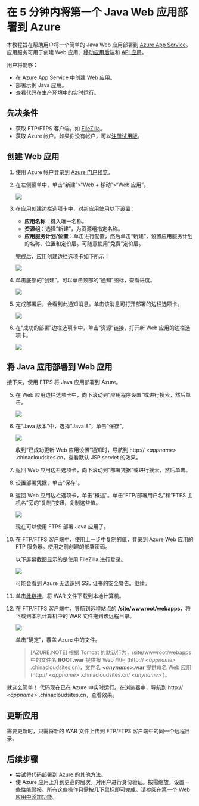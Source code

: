 <properties 
	pageTitle="在 5 分钟内将第一个 Java Web 应用部署到 Azure | Azure" 
	description="了解如何部署示例应用，轻松地在应用服务中运行 Web 应用。快速进行实际的开发，立即查看结果。" 
	services="app-service\web"
	documentationCenter=""
	authors="cephalin"
	manager="wpickett"
	editor=""
/>  


<tags
	ms.service="app-service-web"
	ms.workload="web"
	ms.tgt_pltfrm="na"
	ms.devlang="na"
	ms.topic="hero-article"
	ms.date="09/16/2016"
	wacn.date=“10/10/2016” 
	ms.author="cephalin"
/>  

	
# 在 5 分钟内将第一个 Java Web 应用部署到 Azure

本教程旨在帮助用户将一个简单的 Java Web 应用部署到 [Azure App Service](/documentation/articles/app-service-value-prop-what-is/)。应用服务可用于创建 Web 应用、[移动应用后端](/documentation/services/app-service/mobile/)和 [API 应用](/documentation/articles/app-service-api-apps-why-best-platform/)。

用户将能够：

- 在 Azure App Service 中创建 Web 应用。
- 部署示例 Java 应用。
- 查看代码在生产环境中的实时运行。

## 先决条件

- 获取 FTP/FTPS 客户端，如 [FileZilla](https://filezilla-project.org/)。
- 获取 Azure 帐户。如果你没有帐户，可以[注册试用版](/pricing/1rmb-trial/?WT.mc_id=A261C142F)。

## <a name="create"></a> 创建 Web 应用

1. 使用 Azure 帐户登录到 [Azure 门户预览](https://portal.azure.cn)。

2. 在左侧菜单中，单击“新建”>“Web + 移动”>“Web 应用”。

    ![](./media/app-service-web-get-started-languages/create-web-app-portal.png)  


3. 在应用创建边栏选项卡中，对新应用使用以下设置：

    - **应用名称**：键入唯一名称。
    - **资源组**：选择“新建”，为资源组指定名称。
    - **应用服务计划/位置**：单击进行配置，然后单击“新建”，设置应用服务计划的名称、位置和定价层。可随意使用“免费”定价层。

    完成后，应用创建边栏选项卡如下所示：

    ![](./media/app-service-web-get-started-languages/create-web-app-settings.png)  


3. 单击底部的“创建”。可以单击顶部的“通知”图标，查看进度。

    ![](./media/app-service-web-get-started-languages/create-web-app-started.png)  


4. 完成部署后，会看到此通知消息。单击该消息可打开部署的边栏选项卡。

    ![](./media/app-service-web-get-started-languages/create-web-app-finished.png)  


5. 在“成功的部署”边栏选项卡中，单击“资源”链接，打开新 Web 应用的边栏选项卡。

    ![](./media/app-service-web-get-started-languages/create-web-app-resource.png)  


## 将 Java 应用部署到 Web 应用

接下来，使用 FTPS 将 Java 应用部署到 Azure。

5. 在 Web 应用边栏选项卡中，向下滚动到“应用程序设置”或进行搜索，然后单击。

    ![](./media/app-service-web-get-started-languages/set-java-application-settings.png)  


6. 在“Java 版本”中，选择“Java 8”，单击“保存”。

    ![](./media/app-service-web-get-started-languages/set-java-application-settings.png)  


    收到“已成功更新 Web 应用设置”通知时，导航到 http:// *&lt;appname>* .chinacloudsites.cn，查看默认 JSP servlet 的效果。

7. 返回 Web 应用边栏选项卡，向下滚动到“部署凭据”或进行搜索，然后单击。

8. 设置部署凭据，单击“保存”。

7. 返回 Web 应用边栏选项卡，单击“概述”。单击“FTP/部署用户名”和“FTPS 主机名”旁的“复制”按钮，复制这些值。

    ![](./media/app-service-web-get-started-languages/get-ftp-url.png)  


    现在可以使用 FTPS 部署 Java 应用了。

8. 在 FTP/FTPS 客户端中，使用上一步中复制的值，登录到 Azure Web 应用的 FTP 服务器。使用之前创建的部署密码。

    以下屏幕截图显示的是使用 FileZilla 进行登录。

    ![](./media/app-service-web-get-started-languages/filezilla-login.png)  


    可能会看到 Azure 无法识别 SSL 证书的安全警告。继续。

9. 单击[此链接](https://github.com/Azure-Samples/app-service-web-java-get-started/raw/master/webapps/ROOT.war)，将 WAR 文件下载到本地计算机。

9. 在 FTP/FTPS 客户端中，导航到远程站点的 **/site/wwwroot/webapps**，将下载到本机计算机中的 WAR 文件拖到该远程目录。

    ![](./media/app-service-web-get-started-languages/transfer-war-file.png)  


    单击“确定”，覆盖 Azure 中的文件。

    >[AZURE.NOTE] 根据 Tomcat 的默认行为，/site/wwwroot/webapps 中的文件名 **ROOT.war** 提供根 Web 应用 (http:// *&lt;appname>* .chinacloudsites.cn)，文件名 ***&lt;anyname>*.war** 提供命名 Web 应用 (http:// *&lt;appname>* .chinacloudsites.cn/ *&lt;anyname>* )。

就这么简单！ 代码现在已在 Azure 中实时运行。在浏览器中，导航到 http:// *&lt;appname>* .chinacloudsites.cn，查看效果。

## 更新应用

需要更新时，只需将新的 WAR 文件上传到 FTP/FTPS 客户端中的同一个远程目录。

## 后续步骤

- 尝试[将代码部署到 Azure 的其他方法](/documentation/articles/web-sites-deploy/)。
- 使 Azure 应用上升到更高的层次。对用户进行身份验证。按需缩放。设置一些性能警报。所有这些操作只需按几下鼠标即可完成。请参阅[在第一个 Web 应用中添加功能](/documentation/articles/app-service-web-get-started-2/)。

<!---HONumber=Mooncake_0926_2016-->